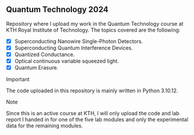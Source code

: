 ## Quantum Technology 2024
Repository where I upload my work in the Quantum Technology course at KTH Royal Institute of Technology. The topics covered are the following:
- [x] Superconducting Nanowire Single-Photon Detectors.
- [x] Superconducting Quantum Interference Devices.
- [x] Quantized Conductance.
- [x] Optical continuous variable squeezed light.
- [x] Quantum Erasure.

> [!IMPORTANT]
> The code uploaded in this repository is mainly written in Python 3.10.12.

> [!NOTE]
> Since this is an active course at KTH, I will only upload the code and lab report I handed in for one of the five lab modules and only the experimental data for the remaining modules.
